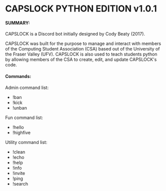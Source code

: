 # CAPSLOCK PYTHON EDITION v1.0.1

#### SUMMARY:

CAPSLOCK is a Discord bot initially designed by Cody Beaty (2017).

CAPSLOCK was built for the purpose to manage and interact with members of the Computing Student Association (CSA) based out of the University of the Fraser Valley (UFV). CAPSLOCK is also used to teach students python by allowing members of the CSA to create, edit, and update CAPSLOCK's code.

#### Commands:
Admin command list:

 * !ban
 * !kick
 * !unban

Fun command list:

* !hello
* !highfive

Utility command list:
* !clean
* !echo
* !help
* !info
* !invite
* !ping
* !search
